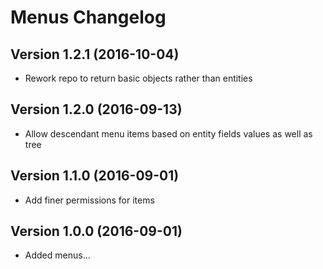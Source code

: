 # Menus Changelog

## Version 1.2.1 (2016-10-04)

- Rework repo to return basic objects rather than entities

## Version 1.2.0 (2016-09-13)

- Allow descendant menu items based on entity fields values as well as tree

## Version 1.1.0 (2016-09-01)

- Add finer permissions for items

## Version 1.0.0 (2016-09-01)

- Added menus...